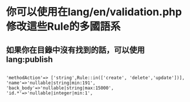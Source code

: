 # 你可以使用在lang/en/validation.php 修改這些Rule的多國語系

## 如果你在目錄中沒有找到的話，可以使用 lang:publish

```
        
'methodAction'=> ['string',Rule::in(['create', 'delete','update'])],
'name'=>'nullable|string|min:191',
'back_body'=>'nullable|string|max:15000',
'id.*'=>'nullable|integer|min:1',
```